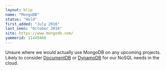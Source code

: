 ```yaml
---
layout: blip
name: "MongoDB"
status: "Hold"
first_added: "July 2016"
last_seen: "October 2016"
site: https://www.mongodb.com/
yammerid: 11449460
---
```

Unsure where we would actually use MongoDB on any upcoming projects. Likely to consider [DocumentDB](azure-documentdb) or [DynamoDB](aws-dynamodb) for our NoSQL needs in the cloud.